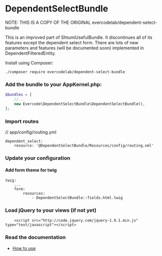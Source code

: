 DependentSelectBundle
=====================

NOTE: THIS IS A COPY OF THE ORIGINAL evercodelab/dependent-select-bundle

This is an improved part of ShtumiUsefulBundle. It discontinues all of its features except the dependent select form.
There are lots of new parameters and features (will be documented soon) implemented in DependentFilteredEntity.

Install using Composer:

```
./composer require evercodelab/dependent-select-bundle
```

### Add the bundle to your AppKernel.php:

``` php
$bundles = [
    //...
    new Evercode\DependentSelectBundle\DependentSelectBundle(),
];
```

### Import routes

// app/config/routing.yml

```
dependent_select:
    resource: '@DependentSelectBundle/Resources/config/routing.xml'
```

### Update your configuration

#### Add form theme for twig
```
twig:
    ...
    form:
        resources:
            - DependentSelectBundle::fields.html.twig
```

### Load jQuery to your views (if not yet)
```
    <script src="http://code.jquery.com/jquery-1.9.1.min.js" type="text/javascript"></script>
```

### Read the documentation

- [How to use](Resources/doc/index.rst)
